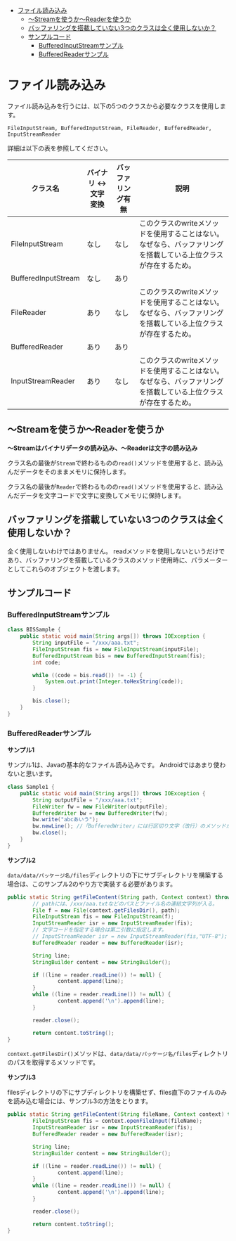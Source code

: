 <!-- TOC depthFrom:1 depthTo:6 withLinks:1 updateOnSave:1 orderedList:0 -->

- [ファイル読み込み](#ファイル読み込み)
	- [〜Streamを使うか〜Readerを使うか](#streamを使うかreaderを使うか)
	- [バッファリングを搭載していない3つのクラスは全く使用しないか？](#バッファリングを搭載していない3つのクラスは全く使用しないか)
	- [サンプルコード](#サンプルコード)
		- [BufferedInputStreamサンプル](#bufferedinputstreamサンプル)
		- [BufferedReaderサンプル](#bufferedreaderサンプル)

<!-- /TOC -->


# ファイル読み込み

ファイル読み込みを行うには、以下の5つのクラスから必要なクラスを使用します。

`FileInputStream, BufferedInputStream, FileReader, BufferedReader, InputStreamReader`

詳細は以下の表を参照してください。

クラス名             | バイナリ <-> 文字 変換 | バッファリング有無 | 説明
---------------------|------------------------|--------------------|-----
FileInputStream     | なし                   | なし               |このクラスのwriteメソッドを使用することはない。なぜなら、バッファリングを搭載している上位クラスが存在するため。
BufferedInputStream | なし                   | あり               |
FileReader           | あり                   | なし               |このクラスのwriteメソッドを使用することはない。なぜなら、バッファリングを搭載している上位クラスが存在するため。
BufferedReader       | あり                   | あり               |
InputStreamReader   | あり                   | なし               |このクラスのwriteメソッドを使用することはない。なぜなら、バッファリングを搭載している上位クラスが存在するため。


## 〜Streamを使うか〜Readerを使うか

**〜Streamはバイナリデータの読み込み、〜Readerは文字の読み込み**

クラス名の最後が`Stream`で終わるものの`read()`メソッドを使用すると、読み込んだデータをそのままメモリに保持します。

クラス名の最後が`Reader`で終わるものの`read()`メソッドを使用すると、読み込んだデータを文字コードで文字に変換してメモリに保持します。


## バッファリングを搭載していない3つのクラスは全く使用しないか？

全く使用しないわけではありません。
readメソッドを使用しないというだけであり、バッファリングを搭載しているクラスのメソッド使用時に、パラメーターとしてこれらのオブジェクトを渡します。


## サンプルコード

### BufferedInputStreamサンプル

```Java
class BISSample {
    public static void main(String args[]) throws IOException {
        String inputFile = "/xxx/aaa.txt";
        FileInputStream fis = new FileInputStream(inputFile);
        BufferedInputStream bis = new BufferedInputStream(fis);
        int code;

        while ((code = bis.read()) != -1) {
            System.out.print(Integer.toHexString(code));
        }

        bis.close();
    }
}
```


### BufferedReaderサンプル

**サンプル1**

サンプル1は、Javaの基本的なファイル読み込みです。
Androidではあまり使わないと思います。

```java
class Sample1 {
    public static void main(String args[]) throws IOException {
        String outputFile = "/xxx/aaa.txt";
        FileWriter fw = new FileWriter(outputFile);
        BufferedWriter bw = new BufferedWriter(fw);
        bw.write("abcあいう");
        bw.newLine(); //「BufferedWriter」には行区切り文字（改行）のメソッドが用意されています。
        bw.close();
    }
}
```


**サンプル2**

`data/data/パッケージ名/files`ディレクトリの下にサブディレクトリを構築する場合は、このサンプル2のやり方で実装する必要があります。

```java
public static String getFileContent(String path, Context context) throws IOException {
		// pathには、/xxx/aaa.txtなどのパスとファイル名の連結文字列が入る。
		File f = new File(context.getFilesDir(), path);
		FileInputStream fis = new FileInputStream(f);
		InputStreamReader isr = new InputStreamReader(fis);
		// 文字コードを指定する場合は第二引数に指定します。
		// InputStreamReader isr = new InputStreamReader(fis,"UTF-8");
		BufferedReader reader = new BufferedReader(isr);

		String line;
		StringBuilder content = new StringBuilder();

		if ((line = reader.readLine()) != null) {
				content.append(line);
		}
		while ((line = reader.readLine()) != null) {
				content.append('\n').append(line);
		}

		reader.close();

		return content.toString();
}
```

`context.getFilesDir()`メソッドは、`data/data/パッケージ名/files`ディレクトリのパスを取得するメソッドです。


**サンプル3**

filesディレクトリの下にサブディレクトリを構築せず、files直下のファイルのみを読み込む場合には、サンプル3の方法をとります。

```Java
public static String getFileContent(String fileName, Context context) throws IOException {
		FileInputStream fis = context.openFileInput(fileName);
		InputStreamReader isr = new InputStreamReader(fis);
		BufferedReader reader = new BufferedReader(isr);

		String line;
		StringBuilder content = new StringBuilder();

		if ((line = reader.readLine()) != null) {
				content.append(line);
		}
		while ((line = reader.readLine()) != null) {
				content.append('\n').append(line);
		}

		reader.close();

		return content.toString();
}
```



